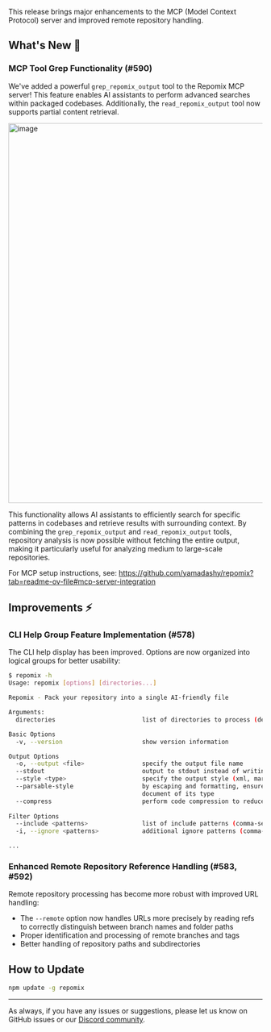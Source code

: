 This release brings major enhancements to the MCP (Model Context Protocol) server and improved remote repository handling.

## What's New 🚀

### MCP Tool Grep Functionality (#590)

We've added a powerful `grep_repomix_output` tool to the Repomix MCP server! This feature enables AI assistants to perform advanced searches within packaged codebases. Additionally, the `read_repomix_output` tool now supports partial content retrieval.

<img width="754" alt="image" src="https://github.com/user-attachments/assets/cc656d86-b692-4e8b-be80-122b957a9a9d" />

This functionality allows AI assistants to efficiently search for specific patterns in codebases and retrieve results with surrounding context.
By combining the `grep_repomix_output` and `read_repomix_output` tools, repository analysis is now possible without fetching the entire output, making it particularly useful for analyzing medium to large-scale repositories.

For MCP setup instructions, see:
https://github.com/yamadashy/repomix?tab=readme-ov-file#mcp-server-integration

## Improvements ⚡

### CLI Help Group Feature Implementation (#578)

The CLI help display has been improved. Options are now organized into logical groups for better usability:

```bash
$ repomix -h
Usage: repomix [options] [directories...]

Repomix - Pack your repository into a single AI-friendly file

Arguments:
  directories                        list of directories to process (default: ["."])

Basic Options
  -v, --version                      show version information

Output Options
  -o, --output <file>                specify the output file name
  --stdout                           output to stdout instead of writing to a file
  --style <type>                     specify the output style (xml, markdown, plain)
  --parsable-style                   by escaping and formatting, ensure the output is parsable as a
                                     document of its type
  --compress                         perform code compression to reduce token count
  
Filter Options
  --include <patterns>               list of include patterns (comma-separated)
  -i, --ignore <patterns>            additional ignore patterns (comma-separated)

...
```

### Enhanced Remote Repository Reference Handling (#583, #592)

Remote repository processing has become more robust with improved URL handling:

- The `--remote` option now handles URLs more precisely by reading refs to correctly distinguish between branch names and folder paths
- Proper identification and processing of remote branches and tags
- Better handling of repository paths and subdirectories

## How to Update

```bash
npm update -g repomix
```

---

As always, if you have any issues or suggestions, please let us know on GitHub issues or our [Discord community](https://discord.gg/wNYzTwZFku).

